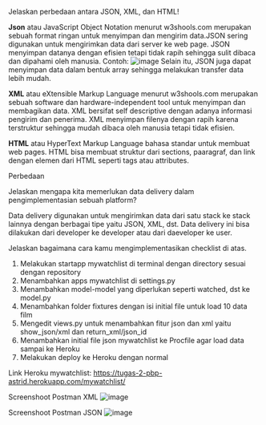 Jelaskan perbedaan antara JSON, XML, dan HTML!

**Json** atau JavaScript Object Notation menurut w3shools.com merupakan sebuah format ringan untuk menyimpan dan mengirim data.JSON sering digunakan untuk mengirimkan data dari server ke web page. JSON menyimpan datanya dengan efisien tetapi tidak rapih sehingga sulit dibaca dan dipahami oleh manusia. 
Contoh:
![image](https://user-images.githubusercontent.com/101729344/191658775-9e5b634b-40a7-471c-9d2d-cb6e617dd9a3.png)
Selain itu, JSON juga dapat menyimpan data dalam bentuk array sehingga melakukan transfer data lebih mudah.

**XML** atau eXtensible Markup Language menurut w3shools.com merupakan sebuah software dan hardware-independent tool untuk menyimpan dan membagikan data. XML bersifat self descriptive dengan adanya informasi pengirim dan penerima. XML menyimpan filenya dengan rapih karena terstruktur sehingga mudah dibaca oleh manusia tetapi tidak efisien. 

**HTML** atau HyperText Markup Language bahasa standar untuk membuat web pages. HTML bisa membuat struktur dari sections, paaragraf, dan link dengan elemen dari HTML seperti tags atau attributes.

Perbedaan 
 
Jelaskan mengapa kita memerlukan data delivery dalam pengimplementasian sebuah platform?

Data delivery digunakan untuk mengirimkan data dari satu stack ke stack lainnya dengan berbagai tipe yaitu JSON, XML, dst. Data delivery ini bisa dilakukan dari developer ke developer atau dari daeveloper ke user. 

Jelaskan bagaimana cara kamu mengimplementasikan checklist di atas.
  1. Melakukan startapp mywatchlist di terminal dengan directory sesuai dengan repository
  2. Menambahkan apps mywatchlist di settings.py 
  3. Menambahkan model-model yang diperlukan seperti watched, dst ke model.py
  4. Menambahkan folder fixtures dengan isi initial file untuk load 10 data film
  5. Mengedit views.py untuk menambahkan fitur json dan xml yaitu show_json/xml dan return_xml/json_id
  6. Menambahkan initial file json mywatchlist ke Procfile agar load data sampai ke Heroku
  7. Melakukan deploy ke Heroku dengan normal

Link Heroku mywatchlist:
https://tugas-2-pbp-astrid.herokuapp.com/mywatchlist/

Screenshoot Postman XML
![image](https://user-images.githubusercontent.com/101729344/191657601-23c0019c-f339-476a-b4f8-04ed636a7f1a.png)

Screenshoot Postman JSON
![image](https://user-images.githubusercontent.com/101729344/191657755-f57793ad-f6c0-41ae-8108-314d43cd0944.png)

